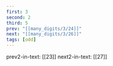 ```yaml
---
first: 3
second: 2
third: 5
prev: "[[many_digits/3/24]]"
next: "[[many_digits/3/26]]"
tags: [odd]
---
```

prev2-in-text: [[23]]
next2-in-text: [[27]]
